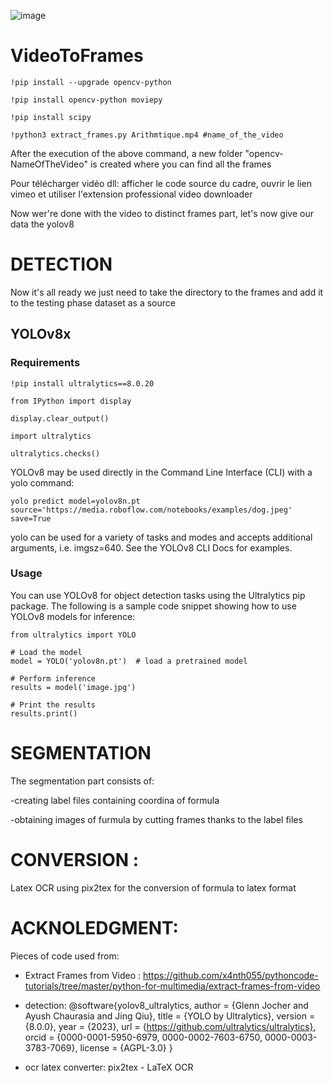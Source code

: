 ![image](https://github.com/Chaymae-Elhilali/DLLFormula/assets/91722533/7f8c10c1-e017-4440-acb6-e87abdfc97da)

# VideoToFrames

```
!pip install --upgrade opencv-python

!pip install opencv-python moviepy

!pip install scipy

!python3 extract_frames.py Arithmtique.mp4 #name_of_the_video
```

After the execution of the above command, a new folder "opencv-NameOfTheVideo" is created where you can find all the frames

Pour télécharger vidéo dll: afficher le code source du cadre, ouvrir le lien vimeo et utiliser l'extension professional video downloader

Now wer're done with the video to distinct frames part, let's now give our data the yolov8

# DETECTION

Now it's all ready we just need to take the directory to the frames and add it to the testing phase dataset as a source

## YOLOv8x

### Requirements

```
!pip install ultralytics==8.0.20

from IPython import display

display.clear_output()

import ultralytics

ultralytics.checks()
```

YOLOv8 may be used directly in the Command Line Interface (CLI) with a yolo command:

```
yolo predict model=yolov8n.pt source='https://media.roboflow.com/notebooks/examples/dog.jpeg' save=True
```

yolo can be used for a variety of tasks and modes and accepts additional arguments, i.e. imgsz=640. See the YOLOv8 CLI Docs for examples.

### Usage

You can use YOLOv8 for object detection tasks using the Ultralytics pip package. The following is a sample code snippet showing how to use YOLOv8 models for inference:

```
from ultralytics import YOLO

# Load the model
model = YOLO('yolov8n.pt')  # load a pretrained model

# Perform inference
results = model('image.jpg')

# Print the results
results.print()
```

# SEGMENTATION

The segmentation part consists of:

-creating label files containing coordina of formula

-obtaining images of furmula by cutting frames thanks to the label files

# CONVERSION :

Latex OCR using pix2tex for the conversion of formula to latex format


# ACKNOLEDGMENT:

Pieces of code used from:

- Extract Frames from Video : https://github.com/x4nth055/pythoncode-tutorials/tree/master/python-for-multimedia/extract-frames-from-video

- detection: @software{yolov8_ultralytics,
  author = {Glenn Jocher and Ayush Chaurasia and Jing Qiu},
  title = {YOLO by Ultralytics},
  version = {8.0.0},
  year = {2023},
  url = {https://github.com/ultralytics/ultralytics},
  orcid = {0000-0001-5950-6979, 0000-0002-7603-6750, 0000-0003-3783-7069},
  license = {AGPL-3.0}
  }

- ocr latex converter: pix2tex - LaTeX OCR
